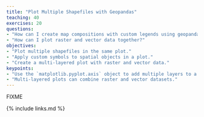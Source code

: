 ```yaml
---
title: "Plot Multiple Shapefiles with Geopandas"
teaching: 40
exercises: 20
questions:
- "How can I create map compositions with custom legends using geopandas?"
- "How can I plot raster and vector data together?"
objectives:
- "Plot multiple shapefiles in the same plot."
- "Apply custom symbols to spatial objects in a plot."
- "Create a multi-layered plot with raster and vector data."
keypoints:
- "Use the `matplotlib.pyplot.axis` object to add multiple layers to a plot."
- "Multi-layered plots can combine raster and vector datasets."
---
```

FIXME

{% include links.md %}


